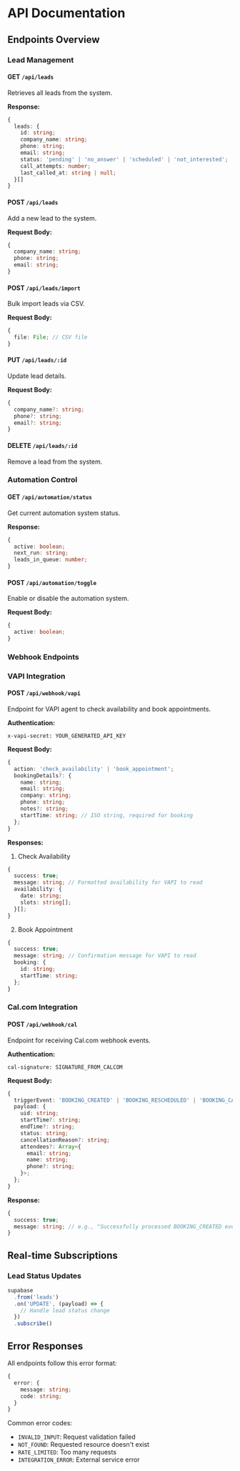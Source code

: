 # API Documentation

## Endpoints Overview

### Lead Management

#### GET `/api/leads`
Retrieves all leads from the system.

**Response:**
```typescript
{
  leads: {
    id: string;
    company_name: string;
    phone: string;
    email: string;
    status: 'pending' | 'no_answer' | 'scheduled' | 'not_interested';
    call_attempts: number;
    last_called_at: string | null;
  }[]
}
```

#### POST `/api/leads`
Add a new lead to the system.

**Request Body:**
```typescript
{
  company_name: string;
  phone: string;
  email: string;
}
```

#### POST `/api/leads/import`
Bulk import leads via CSV.

**Request Body:**
```typescript
{
  file: File; // CSV file
}
```

#### PUT `/api/leads/:id`
Update lead details.

**Request Body:**
```typescript
{
  company_name?: string;
  phone?: string;
  email?: string;
}
```

#### DELETE `/api/leads/:id`
Remove a lead from the system.

### Automation Control

#### GET `/api/automation/status`
Get current automation system status.

**Response:**
```typescript
{
  active: boolean;
  next_run: string;
  leads_in_queue: number;
}
```

#### POST `/api/automation/toggle`
Enable or disable the automation system.

**Request Body:**
```typescript
{
  active: boolean;
}
```

### Webhook Endpoints

### VAPI Integration

#### POST `/api/webhook/vapi`
Endpoint for VAPI agent to check availability and book appointments.

**Authentication:**
```http
x-vapi-secret: YOUR_GENERATED_API_KEY
```

**Request Body:**
```typescript
{
  action: 'check_availability' | 'book_appointment';
  bookingDetails?: {
    name: string;
    email: string;
    company: string;
    phone: string;
    notes?: string;
    startTime: string; // ISO string, required for booking
  };
}
```

**Responses:**

1. Check Availability
```typescript
{
  success: true;
  message: string; // Formatted availability for VAPI to read
  availability: {
    date: string;
    slots: string[];
  }[];
}
```

2. Book Appointment
```typescript
{
  success: true;
  message: string; // Confirmation message for VAPI to read
  booking: {
    id: string;
    startTime: string;
  };
}
```

### Cal.com Integration

#### POST `/api/webhook/cal`
Endpoint for receiving Cal.com webhook events.

**Authentication:**
```http
cal-signature: SIGNATURE_FROM_CALCOM
```

**Request Body:**
```typescript
{
  triggerEvent: 'BOOKING_CREATED' | 'BOOKING_RESCHEDULED' | 'BOOKING_CANCELLED';
  payload: {
    uid: string;
    startTime?: string;
    endTime?: string;
    status: string;
    cancellationReason?: string;
    attendees?: Array<{
      email: string;
      name: string;
      phone?: string;
    }>;
  };
}
```

**Response:**
```typescript
{
  success: true;
  message: string; // e.g., "Successfully processed BOOKING_CREATED event"
}
```

## Real-time Subscriptions

### Lead Status Updates
```typescript
supabase
  .from('leads')
  .on('UPDATE', (payload) => {
    // Handle lead status change
  })
  .subscribe()
```

## Error Responses

All endpoints follow this error format:
```typescript
{
  error: {
    message: string;
    code: string;
  }
}
```

Common error codes:
- `INVALID_INPUT`: Request validation failed
- `NOT_FOUND`: Requested resource doesn't exist
- `RATE_LIMITED`: Too many requests
- `INTEGRATION_ERROR`: External service error
